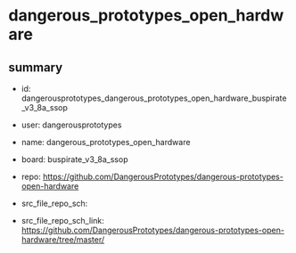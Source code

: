 # dangerous_prototypes_open_hardware
 
## summary 
* id: dangerousprototypes_dangerous_prototypes_open_hardware_buspirate_v3_8a_ssop
* user: dangerousprototypes
* name: dangerous_prototypes_open_hardware
* board: buspirate_v3_8a_ssop
* repo: https://github.com/DangerousPrototypes/dangerous-prototypes-open-hardware



* src_file_repo_sch: 
* src_file_repo_sch_link: https://github.com/DangerousPrototypes/dangerous-prototypes-open-hardware/tree/master/






